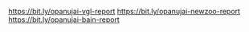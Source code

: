 https://bit.ly/opanujai-vgl-report
https://bit.ly/opanujai-newzoo-report
https://bit.ly/opanujai-bain-report 